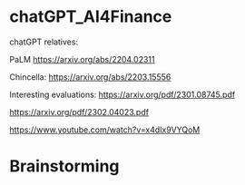 # chatGPT_AI4Finance

chatGPT relatives: 

PaLM
https://arxiv.org/abs/2204.02311

Chincella:
https://arxiv.org/abs/2203.15556


Interesting evaluations:
https://arxiv.org/pdf/2301.08745.pdf

https://arxiv.org/pdf/2302.04023.pdf

https://www.youtube.com/watch?v=x4dIx9VYQoM

# Brainstorming






